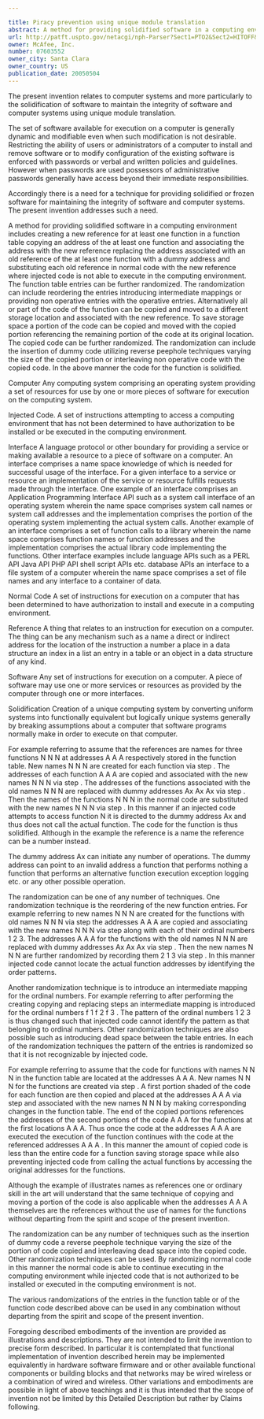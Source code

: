 ```yaml
---

title: Piracy prevention using unique module translation
abstract: A method for providing solidified software in a computing environment includes creating a new reference for a function in a function table; copying an address of the function and associating the address with the new reference; replacing the address associated with an old reference of the function with a dummy address; and substituting each old reference in normal code with the new reference, where injected code is not able to execute in the computing environment. The function table entries can be further randomized by reordering the entries, introducing intermediate mappings, or providing non-operative entries. Alternatively, all or part of the code of the function can be copied and moved to a different storage location and associated with the new reference. The copied code can be further randomized by the insertion of dummy code, utilizing reverse peephole techniques, varying the size of the copied portion, or interleaving non-operative code.
url: http://patft.uspto.gov/netacgi/nph-Parser?Sect1=PTO2&Sect2=HITOFF&p=1&u=%2Fnetahtml%2FPTO%2Fsearch-adv.htm&r=1&f=G&l=50&d=PALL&S1=07603552&OS=07603552&RS=07603552
owner: McAfee, Inc.
number: 07603552
owner_city: Santa Clara
owner_country: US
publication_date: 20050504
---
```

The present invention relates to computer systems and more particularly to the solidification of software to maintain the integrity of software and computer systems using unique module translation.

The set of software available for execution on a computer is generally dynamic and modifiable even when such modification is not desirable. Restricting the ability of users or administrators of a computer to install and remove software or to modify configuration of the existing software is enforced with passwords or verbal and written policies and guidelines. However when passwords are used possessors of administrative passwords generally have access beyond their immediate responsibilities.

Accordingly there is a need for a technique for providing solidified or frozen software for maintaining the integrity of software and computer systems. The present invention addresses such a need.

A method for providing solidified software in a computing environment includes creating a new reference for at least one function in a function table copying an address of the at least one function and associating the address with the new reference replacing the address associated with an old reference of the at least one function with a dummy address and substituting each old reference in normal code with the new reference where injected code is not able to execute in the computing environment. The function table entries can be further randomized. The randomization can include reordering the entries introducing intermediate mappings or providing non operative entries with the operative entries. Alternatively all or part of the code of the function can be copied and moved to a different storage location and associated with the new reference. To save storage space a portion of the code can be copied and moved with the copied portion referencing the remaining portion of the code at its original location. The copied code can be further randomized. The randomization can include the insertion of dummy code utilizing reverse peephole techniques varying the size of the copied portion or interleaving non operative code with the copied code. In the above manner the code for the function is solidified.

Computer Any computing system comprising an operating system providing a set of resources for use by one or more pieces of software for execution on the computing system.

Injected Code. A set of instructions attempting to access a computing environment that has not been determined to have authorization to be installed or be executed in the computing environment.

Interface A language protocol or other boundary for providing a service or making available a resource to a piece of software on a computer. An interface comprises a name space knowledge of which is needed for successful usage of the interface. For a given interface to a service or resource an implementation of the service or resource fulfills requests made through the interface. One example of an interface comprises an Application Programming Interface API such as a system call interface of an operating system wherein the name space comprises system call names or system call addresses and the implementation comprises the portion of the operating system implementing the actual system calls. Another example of an interface comprises a set of function calls to a library wherein the name space comprises function names or function addresses and the implementation comprises the actual library code implementing the functions. Other interface examples include language APIs such as a PERL API Java API PHP API shell script APIs etc. database APIs an interface to a file system of a computer wherein the name space comprises a set of file names and any interface to a container of data.

Normal Code A set of instructions for execution on a computer that has been determined to have authorization to install and execute in a computing environment.

Reference A thing that relates to an instruction for execution on a computer. The thing can be any mechanism such as a name a direct or indirect address for the location of the instruction a number a place in a data structure an index in a list an entry in a table or an object in a data structure of any kind.

Software Any set of instructions for execution on a computer. A piece of software may use one or more services or resources as provided by the computer through one or more interfaces.

Solidification Creation of a unique computing system by converting uniform systems into functionally equivalent but logically unique systems generally by breaking assumptions about a computer that software programs normally make in order to execute on that computer.

For example referring to assume that the references are names for three functions N N N at addresses A A A respectively stored in the function table. New names N N N are created for each function via step . The addresses of each function A A A are copied and associated with the new names N N N via step . The addresses of the functions associated with the old names N N N are replaced with dummy addresses Ax Ax Ax via step . Then the names of the functions N N N in the normal code are substituted with the new names N N N via step . In this manner if an injected code attempts to access function N it is directed to the dummy address Ax and thus does not call the actual function. The code for the function is thus solidified. Although in the example the reference is a name the reference can be a number instead.

The dummy address Ax can initiate any number of operations. The dummy address can point to an invalid address a function that performs nothing a function that performs an alternative function execution exception logging etc. or any other possible operation.

The randomization can be one of any number of techniques. One randomization technique is the reordering of the new function entries. For example referring to new names N N N are created for the functions with old names N N N via step the addresses A A A are copied and associating with the new names N N N via step along with each of their ordinal numbers 1 2 3. The addresses A A A for the functions with the old names N N N are replaced with dummy addresses Ax Ax Ax via step . Then the new names N N N are further randomized by recording them 2 1 3 via step . In this manner injected code cannot locate the actual function addresses by identifying the order patterns.

Another randomization technique is to introduce an intermediate mapping for the ordinal numbers. For example referring to after performing the creating copying and replacing steps an intermediate mapping is introduced for the ordinal numbers f 1 f 2 f 3 . The pattern of the ordinal numbers 1 2 3 is thus changed such that injected code cannot identify the pattern as that belonging to ordinal numbers. Other randomization techniques are also possible such as introducing dead space between the table entries. In each of the randomization techniques the pattern of the entries is randomized so that it is not recognizable by injected code.

For example referring to assume that the code for functions with names N N N in the function table are located at the addresses A A A. New names N N N for the functions are created via step . A first portion shaded of the code for each function are then copied and placed at the addresses A A A via step and associated with the new names N N N by making corresponding changes in the function table. The end of the copied portions references the addresses of the second portions of the code A A A for the functions at the first locations A A A. Thus once the code at the addresses A A A are executed the execution of the function continues with the code at the referenced addresses A A A . In this manner the amount of copied code is less than the entire code for a function saving storage space while also preventing injected code from calling the actual functions by accessing the original addresses for the functions.

Although the example of illustrates names as references one or ordinary skill in the art will understand that the same technique of copying and moving a portion of the code is also applicable when the addresses A A A themselves are the references without the use of names for the functions without departing from the spirit and scope of the present invention.

The randomization can be any number of techniques such as the insertion of dummy code a reverse peephole technique varying the size of the portion of code copied and interleaving dead space into the copied code. Other randomization techniques can be used. By randomizing normal code in this manner the normal code is able to continue executing in the computing environment while injected code that is not authorized to be installed or executed in the computing environment is not.

The various randomizations of the entries in the function table or of the function code described above can be used in any combination without departing from the spirit and scope of the present invention.

Foregoing described embodiments of the invention are provided as illustrations and descriptions. They are not intended to limit the invention to precise form described. In particular it is contemplated that functional implementation of invention described herein may be implemented equivalently in hardware software firmware and or other available functional components or building blocks and that networks may be wired wireless or a combination of wired and wireless. Other variations and embodiments are possible in light of above teachings and it is thus intended that the scope of invention not be limited by this Detailed Description but rather by Claims following.

